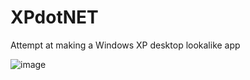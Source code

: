 # XPdotNET
Attempt at making a Windows XP desktop lookalike app

![image](https://user-images.githubusercontent.com/4533568/111554223-2faa7600-8786-11eb-8752-c4771005a3fa.png)
